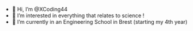 - 👋 Hi, I’m @XCoding44
- 👀 I’m interested in everything that relates to science !
- 🌱 I’m currently in an Engineering School in Brest (starting my 4th year)

<!---
XCoding44/XCoding44 is a ✨ special ✨ repository because its `README.md` (this file) appears on your GitHub profile.
You can click the Preview link to take a look at your changes.
--->
